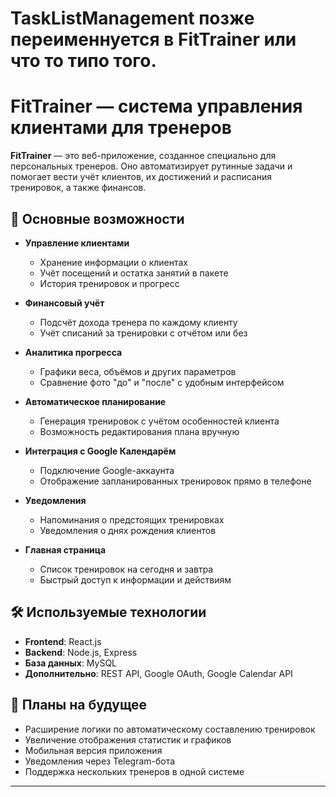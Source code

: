 # TaskListManagement позже переименнуется в FitTrainer или что то типо того.
# FitTrainer — система управления клиентами для тренеров

**FitTrainer** — это веб-приложение, созданное специально для персональных тренеров. Оно автоматизирует рутинные задачи и помогает вести учёт клиентов, их достижений и расписания тренировок, а также финансов.

## 🚀 Основные возможности

- **Управление клиентами**
  - Хранение информации о клиентах
  - Учёт посещений и остатка занятий в пакете
  - История тренировок и прогресс

- **Финансовый учёт**
  - Подсчёт дохода тренера по каждому клиенту
  - Учёт списаний за тренировки с отчётом или без

- **Аналитика прогресса**
  - Графики веса, объёмов и других параметров
  - Сравнение фото "до" и "после" с удобным интерфейсом

- **Автоматическое планирование**
  - Генерация тренировок с учётом особенностей клиента
  - Возможность редактирования плана вручную

- **Интеграция с Google Календарём**
  - Подключение Google-аккаунта
  - Отображение запланированных тренировок прямо в телефоне

- **Уведомления**
  - Напоминания о предстоящих тренировках
  - Уведомления о днях рождения клиентов

- **Главная страница**
  - Список тренировок на сегодня и завтра
  - Быстрый доступ к информации и действиям

## 🛠️ Используемые технологии

- **Frontend**: React.js
- **Backend**: Node.js, Express
- **База данных**: MySQL
- **Дополнительно**: REST API, Google OAuth, Google Calendar API

## 📌 Планы на будущее

- Расширение логики по автоматическому составлению тренировок
- Увеличение отображения статистик и графиков
- Мобильная версия приложения
- Уведомления через Telegram-бота
- Поддержка нескольких тренеров в одной системе

---


